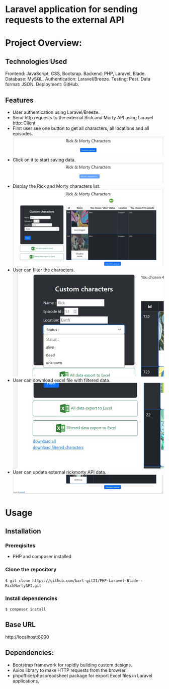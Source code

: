 # Laravel application for sending requests to the external API

# Project Overview:

## Technologies Used
Frontend: JavaScript, CSS, Bootsrap.
Backend: PHP, Laravel, Blade.
Database: MySQL.
Authentication: Laravel/Breeze.
Testing: Pest.
Data format: JSON.
Deployment: GitHub.

## Features
- User authentication using Laravel/Breeze.
- Send http requests to the external Rick and Morty API using Laravel http::Client
- First user see one button to get all characters, all locations and all episodes.
![screen](https://github.com/bart-git21/PHP-Laravel-Blade--RickMortyAPI/blob/main/public/images/intro.jpg)
- Click on it to start saving data.
![screen](https://github.com/bart-git21/PHP-Laravel-Blade--RickMortyAPI/blob/main/public/images/loading.jpg)
- Display the Rick and Morty characters list.
![screen](https://github.com/bart-git21/PHP-Laravel-Blade--RickMortyAPI/blob/main/public/images/result.jpg)
- User can filter the characters.
![screen](https://github.com/bart-git21/PHP-Laravel-Blade--RickMortyAPI/blob/main/public/images/filter.jpg)
- User can download excel file with filtered data.
![screen](https://github.com/bart-git21/PHP-Laravel-Blade--RickMortyAPI/blob/main/public/images/excel.jpg)
- User can update external rickmorty API data.
![screen](https://github.com/bart-git21/PHP-Laravel-Blade--RickMortyAPI/blob/main/public/images/update.jpg)

# Usage

## Installation
### Prereqisites
- PHP and composer installed
### Clone the repository
```
$ git clone https://github.com/bart-git21/PHP-Laravel-Blade--RickMortyAPI.git
```
### Install dependencies
```
$ composer install
```
## Base URL
http://localhost:8000

## Dependencies:
- Bootstrap framework for rapidly building custom designs.
- Axios library to make HTTP requests from the browser.
- phpoffice/phpspreadsheet package for export Excel files in Laravel applications.
